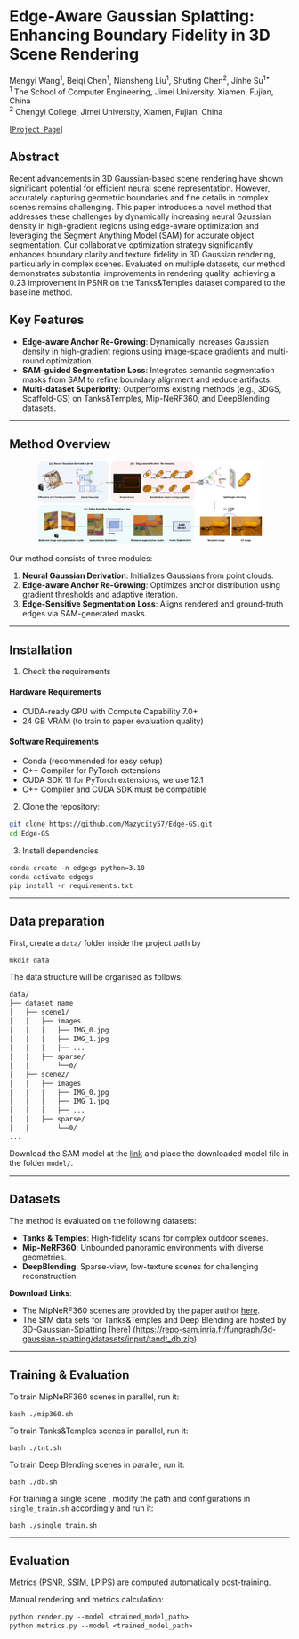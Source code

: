 # Edge-Aware Gaussian Splatting: Enhancing Boundary Fidelity in 3D Scene Rendering

Mengyi Wang<sup>1</sup>, Beiqi Chen<sup>1</sup>, Niansheng Liu<sup>1</sup>, Shuting Chen<sup>2</sup>, Jinhe Su<sup>1*</sup>  
<sup>1</sup> The School of Computer Engineering, Jimei University, Xiamen, Fujian, China  
<sup>2</sup> Chengyi College, Jimei University, Xiamen, Fujian, China  

[[`Project Page`](https://github.com/Mazycity57/Edge-GS)] 





## Abstract  

Recent advancements in 3D Gaussian-based scene rendering have shown significant potential for efficient neural scene representation. However, accurately capturing geometric boundaries and fine details in complex scenes remains challenging. This paper introduces a novel method that addresses these challenges by dynamically increasing neural Gaussian density in high-gradient regions using edge-aware optimization and leveraging the Segment Anything Model (SAM) for accurate object segmentation. Our collaborative optimization strategy significantly enhances boundary clarity and texture fidelity in 3D Gaussian rendering, particularly in complex scenes. Evaluated on multiple datasets, our method demonstrates substantial improvements in rendering quality, achieving a 0.23 improvement in PSNR on the Tanks&Temples dataset compared to the baseline method.


## Key Features  
- **Edge-aware Anchor Re-Growing**: Dynamically increases Gaussian density in high-gradient regions using image-space gradients and multi-round optimization.  
- **SAM-guided Segmentation Loss**: Integrates semantic segmentation masks from SAM to refine boundary alignment and reduce artifacts.  
- **Multi-dataset Superiority**: Outperforms existing methods (e.g., 3DGS, Scaffold-GS) on Tanks&Temples, Mip-NeRF360, and DeepBlending datasets.  

---

## Method Overview  
<p align="center">
  <img src="assets/fig2.png" width="80%" alt="Edge-GS Pipeline">
</p>  

Our method consists of three modules:  
1. **Neural Gaussian Derivation**: Initializes Gaussians from point clouds.  
2. **Edge-aware Anchor Re-Growing**: Optimizes anchor distribution using gradient thresholds and adaptive iteration.  
3. **Edge-Sensitive Segmentation Loss**: Aligns rendered and ground-truth edges via SAM-generated masks.  

---

## Installation  
1. Check the requirements
#### Hardware Requirements
- CUDA-ready GPU with Compute Capability 7.0+
- 24 GB VRAM (to train to paper evaluation quality)

#### Software Requirements
- Conda (recommended for easy setup)
- C++ Compiler for PyTorch extensions
- CUDA SDK 11 for PyTorch extensions, we use 12.1
- C++ Compiler and CUDA SDK must be compatible
2. Clone the repository:  
```bash
git clone https://github.com/Mazycity57/Edge-GS.git
cd Edge-GS
```
3. Install dependencies
```
conda create -n edgegs python=3.10
conda activate edgegs
pip install -r requirements.txt
```


---
## Data preparation

First, create a ```data/``` folder inside the project path by 

```
mkdir data
```

The data structure will be organised as follows:

```
data/
├── dataset_name
│   ├── scene1/
│   │   ├── images
│   │   │   ├── IMG_0.jpg
│   │   │   ├── IMG_1.jpg
│   │   │   ├── ...
│   │   ├── sparse/
│   │       └──0/
│   ├── scene2/
│   │   ├── images
│   │   │   ├── IMG_0.jpg
│   │   │   ├── IMG_1.jpg
│   │   │   ├── ...
│   │   ├── sparse/
│   │       └──0/
...
```


Download the SAM model at the [ link](https://github.com/facebookresearch/segment-anything) and place the downloaded model file in the folder ```model/```.

---
## Datasets  
The method is evaluated on the following datasets:  
- **Tanks & Temples**: High-fidelity scans for complex outdoor scenes.  
- **Mip-NeRF360**: Unbounded panoramic environments with diverse geometries.  
- **DeepBlending**: Sparse-view, low-texture scenes for challenging reconstruction.  

**Download Links**:  
- The MipNeRF360 scenes are provided by the paper author [here](https://jonbarron.info/mipnerf360/). 
- The SfM data sets for Tanks&Temples and Deep Blending are hosted by 3D-Gaussian-Splatting [here]
(https://repo-sam.inria.fr/fungraph/3d-gaussian-splatting/datasets/input/tandt_db.zip).

---

## Training & Evaluation  
To train MipNeRF360 scenes in parallel, run it:
```
bash ./mip360.sh
```

To train Tanks&Temples scenes in parallel, run it:
```
bash ./tnt.sh
```

To train Deep Blending scenes in parallel, run it:
```
bash ./db.sh
```

For training a single scene , modify the path and configurations in ```single_train.sh``` accordingly and run it:

```
bash ./single_train.sh
```
---

## Evaluation
Metrics (PSNR, SSIM, LPIPS) are computed automatically post-training.

Manual rendering and metrics calculation:
```
python render.py --model <trained_model_path>
python metrics.py --model <trained_model_path>
```